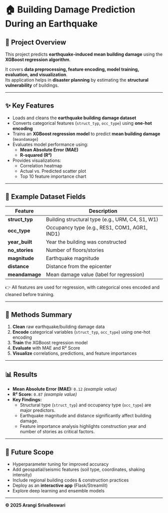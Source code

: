 # 🏠 Building Damage Prediction During an Earthquake  

## 📌 Project Overview  
This project predicts **earthquake-induced mean building damage** using the **XGBoost regression algorithm**.  

It covers **data preprocessing, feature encoding, model training, evaluation, and visualization**.  
Its application helps in **disaster planning** by estimating the **structural vulnerability** of buildings.  

---

## ✨ Key Features  
- Loads and cleans the **earthquake building damage dataset**  
- Converts categorical features (`struct_typ`, `occ_type`) using **one-hot encoding**  
- Trains an **XGBoost regression model** to predict **mean building damage** (`meandamage`)  
- Evaluates model performance using:  
  - **Mean Absolute Error (MAE)**  
  - **R-squared (R²)**  
- Provides visualizations:  
  - Correlation heatmap  
  - Actual vs. Predicted scatter plot  
  - Top 10 feature importance chart  

---

## 📂 Example Dataset Fields  

| Feature      | Description |
|--------------|-------------|
| **struct_typ**   | Building structural type (e.g., URM, C4, S1, W1) |
| **occ_type**     | Occupancy type (e.g., RES1, COM1, AGR1, IND1) |
| **year_built**   | Year the building was constructed |
| **no_stories**   | Number of floors/stories |
| **magnitude**    | Earthquake magnitude |
| **distance**     | Distance from the epicenter |
| **meandamage**   | Mean damage value (label for regression) |

👉 All features are used for regression, with categorical ones encoded and cleaned before training.  

---

## 🔎 Methods Summary  
1. **Clean** raw earthquake/building damage data  
2. **Encode** categorical variables (`struct_typ`, `occ_type`) using one-hot encoding  
3. **Train** the XGBoost regression model  
4. **Evaluate** with MAE and R² Score  
5. **Visualize** correlations, predictions, and feature importances  

---

## 📊 Results  
- **Mean Absolute Error (MAE):** `0.12` *(example value)*  
- **R² Score:** `0.87` *(example value)*  
- **Key Findings:**  
  - Structural type (`struct_typ`) and occupancy type (`occ_type`) are major predictors.  
  - Earthquake magnitude and distance significantly affect building damage.  
  - Feature importance analysis highlights construction year and number of stories as critical factors.  

---

## 🚀 Future Scope  
- Hyperparameter tuning for improved accuracy  
- Add geospatial/seismic features (soil type, coordinates, shaking intensity)  
- Include regional building codes & construction practices  
- Deploy as an **interactive app** (Flask/Streamlit)  
- Explore deep learning and ensemble models  

---

**© 2025 Arangi Srivalleswari**  

